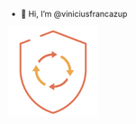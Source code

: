 - 👋 Hi, I’m @viniciusfrancazup

<!---
viniciusfrancazup/viniciusfrancazup is a ✨ special ✨ repository because its `README.md` (this file) appears on your GitHub profile.
You can click the Preview link to take a look at your changes.
--->
<img src='badges/ssdlc.png' alt='badges/ssdlc.png' width='160px' />